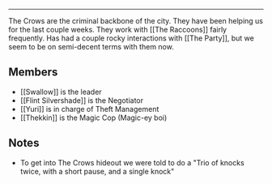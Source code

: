 --------------------------------------------------------------------------------
The Crows are the criminal backbone of the city. They have been helping us for the last couple weeks. They work with [[The Raccoons]] fairly frequently. Has had a couple rocky interactions with [[The Party]], but we seem to be on semi-decent terms with them now.
## Members
* [[Swallow]] is the leader
* [[Flint Silvershade]] is the Negotiator
* [[Yuri]] is in charge of Theft Management
* [[Thekkin]] is the Magic Cop (Magic-ey boi)
## Notes
* To get into The Crows hideout we were told to do a "Trio of knocks twice, with a short pause, and a single knock"
